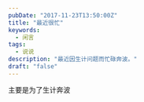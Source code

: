 ```yaml
---
pubDate: "2017-11-23T13:50:00Z"
title: "最近很忙"
keywords:
  - 闲言
tags:
  - 说说
description: "最近因生计问题而忙碌奔波。"
draft: "false"
---
```


主要是为了生计奔波
